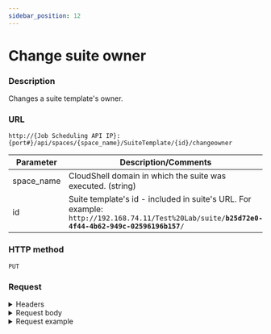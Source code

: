 ```yaml
---
sidebar_position: 12
---
```


# Change suite owner

### Description

Changes a suite template's owner.

### URL

`http://{Job Scheduling API IP}:{port#}/api/spaces/{space_name}/SuiteTemplate/{id}/changeowner`

| Parameter | Description/Comments |
| --- | --- |
| space_name | CloudShell domain in which the suite was executed. (string) |
| id | Suite template's id - included in suite's URL. For example:<br/><code>ht<span>tp</span>://192.168.74.11/Test%20Lab/suite/<b>b25d72e0-4f44-4b62-949c-02596196b157</b>/</code> |

### HTTP method

`PUT`

### Request

<details>
<summary>Headers</summary>

Example header format:

`Content-Type: application/json`
</details>

<details>
<summary>Request body</summary>

| Parameter | Description/Comments |
| --- | --- |
| ownerUsername | CloudShell username to set as the new owner. (string) |
</details>

<details>
<summary>Request example</summary>
```javascript
{
  "ownerUsername": "user1"
}
```
</details>

